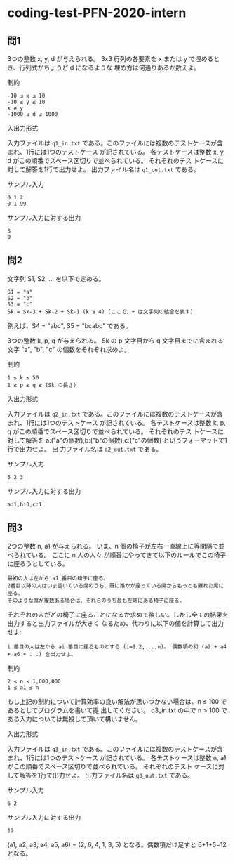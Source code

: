 # coding-test-PFN-2020-intern
## 問1
3つの整数 x, y, d が与えられる。 3x3 ⾏列の各要素を x または y で埋めるとき、⾏列式がちょうど d になるような
埋め⽅は何通りあるか数えよ。

制約
```
-10 ≤ x ≤ 10
-10 ≤ y ≤ 10
x ≠ y
-1000 ≤ d ≤ 1000
```

⼊出⼒形式

⼊⼒ファイルは `q1_in.txt` である。このファイルには複数のテストケースが含まれ、1⾏には1つのテストケース
が記されている。 各テストケースは整数 x, y, d がこの順番でスペース区切りで並べられている。 それぞれのテス
トケースに対して解答を1⾏で出⼒せよ。 出⼒ファイル名は `q1_out.txt` である。

サンプル⼊⼒
```
0 1 2
0 1 99
```

サンプル⼊⼒に対する出⼒
```
3
0
```

## 問2
⽂字列 S1, S2, … を以下で定める。
```
S1 = "a"
S2 = "b"
S3 = "c"
Sk = Sk-3 + Sk-2 + Sk-1 (k ≥ 4) (ここで、+ は⽂字列の結合を表す)
```

例えば、S4 = "abc", S5 = "bcabc" である。

3つの整数 k, p, q が与えられる。 Sk の p ⽂字⽬から q ⽂字⽬までに含まれる⽂字 "a", "b", "c" の個数をそれぞれ求めよ。

制約
```
1 ≤ k ≤ 50
1 ≤ p ≤ q ≤ (Sk の⻑さ)
```

⼊出⼒形式

⼊⼒ファイルは `q2_in.txt` である。このファイルには複数のテストケースが含まれ、1⾏には1つのテストケース
が記されている。 各テストケースは整数 k, p, q がこの順番でスペース区切りで並べられている。 それぞれのテス
トケースに対して解答を a:("a"の個数),b:("b"の個数),c:("c"の個数) というフォーマットで1⾏で出⼒せよ。 出
⼒ファイル名は `q2_out.txt` である。

サンプル⼊⼒
```
5 2 3
```

サンプル⼊⼒に対する出⼒
```
a:1,b:0,c:1
```

## 問3
2つの整数 n, a1 が与えられる。 いま、n 個の椅⼦が左右⼀直線上に等間隔で並べられている。 ここに n ⼈の⼈々
が順番にやってきて以下のルールでこの椅⼦に座ろうとしている。

```
最初の⼈は左から a1 番⽬の椅⼦に座る。
2番⽬以降の⼈はいま空いている席のうち、既に誰かが座っている席からもっとも離れた席に座る。
そのような席が複数ある場合は、それらのうち最も左端にある椅⼦に座る。
```

それぞれの⼈がどの椅⼦に座ることになるか求めて欲しい。しかし全ての結果を出⼒すると出⼒ファイルが⼤きく
なるため、代わりに以下の値を計算して出⼒せよ:
```
i 番⽬の⼈は左から ai 番⽬に座るものとする (i=1,2,...,n)。 偶数項の和 (a2 + a4 + a6 + ...) を出⼒せよ。
```

制約
```
2 ≤ n ≤ 1,000,000
1 ≤ a1 ≤ n
```

もし上記の制約について計算効率の良い解法が思いつかない場合は、n ≤ 100 であるとしてプログラムを書いて提
出してください。 q3_in.txt の中で n > 100 である⼊⼒については無視して頂いて構いません。

⼊出⼒形式

⼊⼒ファイルは `q3_in.txt` である。このファイルには複数のテストケースが含まれ、1⾏には1つのテストケース
が記されている。 各テストケースは整数 n, a1 がこの順番でスペース区切りで並べられている。 それぞれのテスト
ケースに対して解答を1⾏で出⼒せよ。 出⼒ファイル名は `q3_out.txt` である。

サンプル⼊⼒
```
6 2
```

サンプル⼊⼒に対する出⼒
```
12
```

(a1, a2, a3, a4, a5, a6) = (2, 6, 4, 1, 3, 5) となる。偶数項だけ⾜すと 6+1+5=12 となる。
